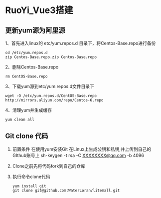 # RuoYi_Vue3搭建

## 更新yum源为阿里源

1、首先进入linux的 etc/yum.repos.d 目录下，将Centos-Base.repo进行备份

```
cd /etc/yum.repos.d
zip Centos-Base.repo.zip Centos-Base.repo
```

2、删除Centos-Base.repo

```
rm CentOS-Base.repo 
```

3、下载yum源到etc/yum.repos.d文件目录下

```
wget -O /etc/yum.repos.d/CentOS-Base.repo http://mirrors.aliyun.com/repo/Centos-6.repo
```

4、清理yum并生成缓存

```
yum clean all
```

## Git clone 代码

1. 前置条件
   在使用yum安装Git
   在Linux上生成公钥和私钥,并上传到自己的GIthub账号上
   sh-keygen -t rsa -C XXXXXXXX@qq.com -b 4096

2. Clone之前先将代码fork到自己的仓库

3. 执行命令clone代码

   ```
   yum install git
   git clone git@github.com:WaterLoran/litemall.git
   ```



